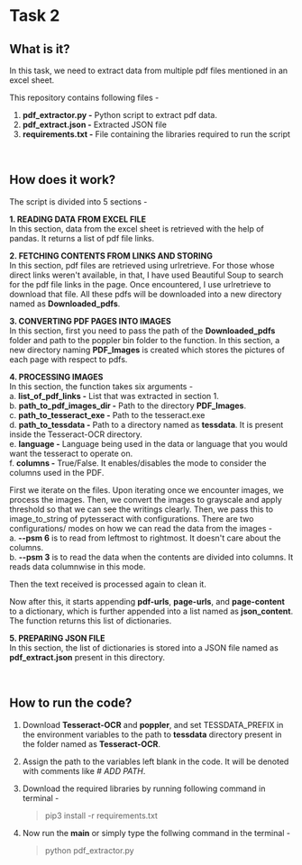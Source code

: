 # Task 2

## What is it?
In this task, we need to extract data from multiple pdf files mentioned in an excel sheet.

This repository contains following files - 
1. **pdf_extractor.py -** Python script to extract pdf data.
2. **pdf_extract.json -** Extracted JSON file
3. **requirements.txt -** File containing the libraries required to run the script

&nbsp;

## How does it work?
The script is divided into 5 sections - 


**1. READING DATA FROM EXCEL FILE**<br/>
In this section, data from the excel sheet is retrieved with the help of pandas. It returns a list of pdf file links.

**2. FETCHING CONTENTS FROM LINKS AND STORING**<br/>
In this section, pdf files are retrieved using urlretrieve. For those whose direct links weren't available, in that, I have used Beautiful Soup to search for the pdf file links in the page. Once encountered, I use urlretrieve to download that file. All these pdfs will be downloaded into a new directory named as **Downloaded_pdfs**.


**3. CONVERTING PDF PAGES INTO IMAGES**<br/>
In this section, first you need to pass the path of the **Downloaded_pdfs** folder and path to the poppler bin folder to the function. In this section, a new directory naming **PDF_Images** is created which stores the pictures of each page with respect to pdfs. 


**4. PROCESSING IMAGES**<br/>
In this section, the function takes six arguments - <br/>
      a. **list_of_pdf_links      -** List that was extracted in section 1.<br/>
      b. **path_to_pdf_images_dir -** Path to the directory **PDF_Images**.<br/>
      c. **path_to_tesseract_exe  -** Path to the tesseract.exe<br/>
      d. **path_to_tessdata       -** Path to a directory named as **tessdata**. It is present inside the Tesseract-OCR directory.<br/>
      e. **language               -** Language being used in the data or language that you would want the tesseract to operate on.<br/>
      f. **columns                -** True/False. It enables/disables the mode to consider the columns used in the PDF.<br/>


First we iterate on the files. Upon iterating once we encounter images, we process the images. Then, we convert the images to grayscale and apply threshold so that we can see the writings clearly. Then, we pass this to image_to_string of pytesseract with configurations. There are two configurations/ modes on how we can read the data from the images - <br/>
    a. **--psm 6** is to read from leftmost to rightmost. It doesn't care about the columns.<br/>
    b. **--psm 3** is to read the data when the contents are divided into columns. It reads data columnwise in this mode.<br/>

Then the text received is processed again to clean it.

Now after this, it starts appending **pdf-urls**, **page-urls**, and **page-content** to a dictionary, which is further appended into a list named as **json_content**. The function returns this list of dictionaries.


**5. PREPARING JSON FILE**<br/>
In this section, the list of dictionaries is stored into a JSON file named as **pdf_extract.json** present in this directory.

&nbsp;

## How to run the code?
1. Download **Tesseract-OCR** and **poppler**, and set TESSDATA_PREFIX in the environment variables to the path to **tessdata** directory present in the folder named as **Tesseract-OCR**.
2. Assign the path to the variables left blank in the code. It will be denoted with comments like *# ADD PATH*.
3. Download the required libraries by running following command in terminal - 
      > pip3 install -r requirements.txt

4. Now run the **main** or simply type the follwing command in the terminal - 
      > python pdf_extractor.py 
